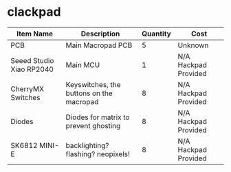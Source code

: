 # clackpad


| Item Name | Description | Quantity | Cost |
|-----------|-------------|----------|------|
| PCB | Main Macropad PCB | 5 | Unknown |
| Seeed Studio Xiao RP2040 | Main MCU | 1 | N/A Hackpad Provided |
| CherryMX Switches | Keyswitches, the buttons on the macropad | 8 | N/A Hackpad Provided |
| Diodes | Diodes for matrix to prevent ghosting | 8 | N/A Hackpad Provided |
| SK6812 MINI-E  | backlighting? flashing? neopixels! | 8 | N/A Hackpad Provided |
